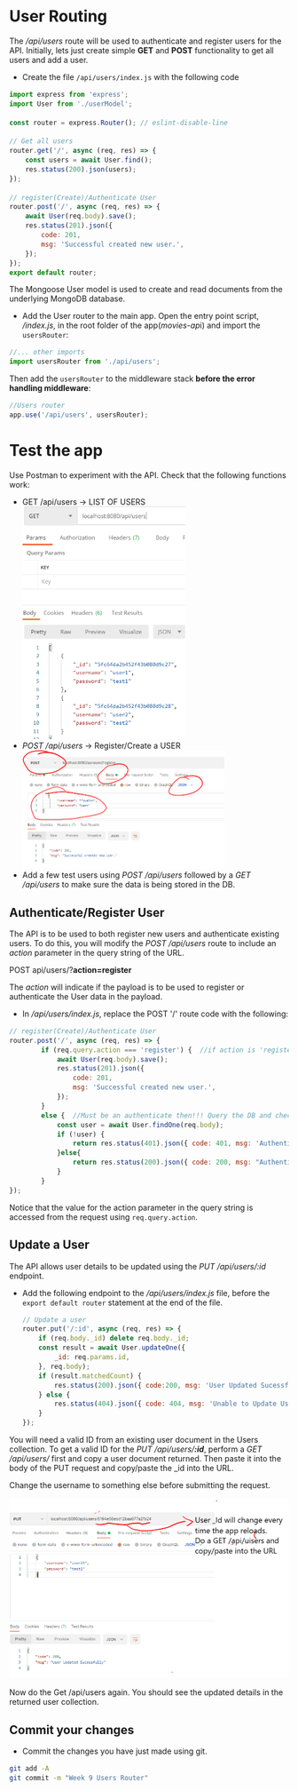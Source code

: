# User Routing

The */api/users* route will be used to authenticate and register users for the API.
Initially, lets just create simple **GET** and **POST** functionality to get all users and add a user.

+ Create the file  ``/api/users/index.js``  with the following code

```javascript
import express from 'express';
import User from './userModel';

const router = express.Router(); // eslint-disable-line

// Get all users
router.get('/', async (req, res) => {
    const users = await User.find();
    res.status(200).json(users);
});

// register(Create)/Authenticate User
router.post('/', async (req, res) => {
    await User(req.body).save();
    res.status(201).json({
        code: 201,
        msg: 'Successful created new user.',
    });
});
export default router;
```

The Mongoose User model is used to create and read documents from the underlying MongoDB database.

- Add the User router to the main app. Open the entry point script,  */index.js*, in the root folder of the app(*movies-ap*i) and import the ``usersRouter``:

~~~javascript
//... other imports
import usersRouter from './api/users';
~~~

Then add the ``usersRouter`` to the middleware stack **before the error handling middleware**:
~~~javascript
//Users router
app.use('/api/users', usersRouter);

~~~

# Test the app

Use Postman to experiment with the API. Check that the following functions work:

 * GET     /api/users              ->  LIST OF USERS
   <img src="./img/get.png" style="zoom: 67%;" />
 * *POST    /api/users*            ->  Register/Create a USER
   <img src="./img/image-20211116164146095.png" alt="image-20211116164146095" style="zoom:50%;" />
 * Add a few test users using *POST /api/users* followed by a *GET /api/users* to make sure the data is being stored in the DB.

## Authenticate/Register User

The API is to be used to both register new users and authenticate existing users. To do this, you will modify the *POST /api/users* route to include an *action* parameter in the query string of the URL. 

POST api/users/?**action=register**

The *action* will indicate if the payload is to be used to register or authenticate the User data in the payload. 

+  In */api/users/index.js*, replace the POST '/' route code with the following: 

  ~~~javascript
  // register(Create)/Authenticate User
  router.post('/', async (req, res) => {
          if (req.query.action === 'register') {  //if action is 'register' then save to DB
              await User(req.body).save();
              res.status(201).json({
                  code: 201,
                  msg: 'Successful created new user.',
              });
          }
          else {  //Must be an authenticate then!!! Query the DB and check if there's a match
              const user = await User.findOne(req.body);
              if (!user) {
                  return res.status(401).json({ code: 401, msg: 'Authentication failed' });
              }else{
                  return res.status(200).json({ code: 200, msg: "Authentication Successful", token: 'TEMPORARY_TOKEN' });
              }
          }
  });
  ~~~

 Notice that the value for the action parameter in the query string is accessed from the request using ``req.query.action``. 

## Update a User

The API allows user details to be updated using the *PUT /api/users/:id* endpoint. 

+ Add the following endpoint to the */api/users/index.js* file, before the ``export default router`` statement at the end of the file. 

  ~~~javascript
  // Update a user
  router.put('/:id', async (req, res) => {
      if (req.body._id) delete req.body._id;
      const result = await User.updateOne({
          _id: req.params.id,
      }, req.body);
      if (result.matchedCount) {
          res.status(200).json({ code:200, msg: 'User Updated Sucessfully' });
      } else {
          res.status(404).json({ code: 404, msg: 'Unable to Update User' });
      }
  });
  ~~~
  
  

You will need a valid ID from an existing user document in the Users collection. To get a valid ID for the *PUT /api/users/**:id***, perform a *GET /api/users/* first and copy a user document returned. Then paste it into the body of the PUT request and copy/paste the _id into the URL. 

Change the username to something else before submitting the request.

<img src="./img/image-20211117112535784.png" alt="image-20211117112535784" style="zoom:67%;" />

Now do the Get /api/users again. You should see the updated details in the returned user collection.

## Commit your changes

- Commit the changes you have just made using git.

~~~bash
git add -A
git commit -m "Week 9 Users Router"
~~~
